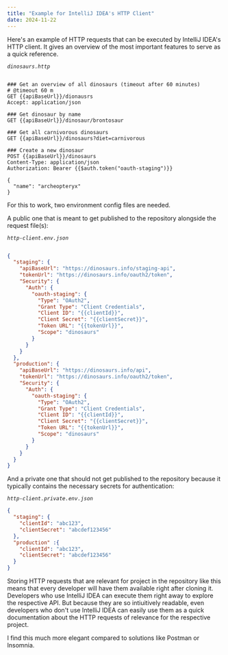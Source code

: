 ```yaml
---
title: "Example for IntelliJ IDEA's HTTP Client"
date: 2024-11-22
---
```


Here's an example of HTTP requests that can be executed by IntelliJ IDEA's HTTP
client. It gives an overview of the most important features to serve as a quick
reference.

_`dinosaurs.http`_

```

### Get an overview of all dinosaurs (timeout after 60 minutes)
# @timeout 60 m
GET {{apiBaseUrl}}/dionausrs
Accept: application/json

### Get dinosaur by name
GET {{apiBaseUrl}}/dinosaur/brontosaur

### Get all carnivorous dinosaurs
GET {{apiBaseUrl}}/dinosaurs?diet=carnivorous

### Create a new dinosaur
POST {{apiBaseUrl}}/dinosaurs
Content-Type: application/json
Authorization: Bearer {{$auth.token("oauth-staging")}}

{
  "name": "archeopteryx"
}
```

For this to work, two environment config files are needed.

A public one that is meant to get published to the repository alongside the
request file(s):

_`http-client.env.json`_

```json

{
  "staging": {
    "apiBaseUrl": "https://dinosaurs.info/staging-api",
    "tokenUrl": "https://dinosaurs.info/oauth2/token",
    "Security": {
      "Auth": {
        "oauth-staging": {
          "Type": "OAuth2",
          "Grant Type": "Client Credentials",
          "Client ID": "{{clientId}}",
          "Client Secret": "{{clientSecret}}",
          "Token URL": "{{tokenUrl}}",
          "Scope": "dinosaurs"
        }
      }
    }
  },
  "production": {
    "apiBaseUrl": "https://dinosaurs.info/api",
    "tokenUrl": "https://dinosaurs.info/oauth2/token",
    "Security": {
      "Auth": {
        "oauth-staging": {
          "Type": "OAuth2",
          "Grant Type": "Client Credentials",
          "Client ID": "{{clientId}}",
          "Client Secret": "{{clientSecret}}",
          "Token URL": "{{tokenUrl}}",
          "Scope": "dinosaurs"
        }
      }
    }
  }
}
```

And a private one that should not get published to the repository because it
typically contains the necessary secrets for authentication:

_`http-client.private.env.json`_

```json
{
  "staging": {
    "clientId": "abc123",
    "clientSecret": "abcdef123456"
  },
  "production" :{
    "clientId": "abc123",
    "clientSecret": "abcdef123456"
  }
}
```

Storing HTTP requests that are relevant for project in the repository like this
means that every developer will have them available right after cloning it.
Developers who use IntelliJ IDEA can execute them right away to explore the
respective API. But because they are so intiuitively readable, even developers
who don't use IntelliJ IDEA can easily use them as a quick documentation about
the HTTP requests of relevance for the respective project.

I find this much more elegant compared to solutions like Postman or Insomnia.


